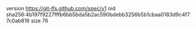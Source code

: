 version https://git-lfs.github.com/spec/v1
oid sha256:4b197f9227fffb6bb5bda5b2ac590bdebb3256b5b1cbaa0183d9c4f77c0ab816
size 76
